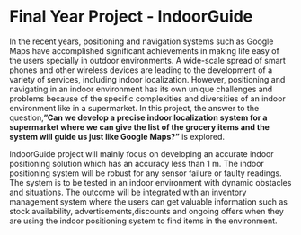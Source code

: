# Final Year Project - IndoorGuide 
In the recent years, positioning and navigation systems such as Google Maps have accomplished significant achievements in making life easy of the users specially in outdoor environments. A wide-scale spread of smart phones and other wireless devices are leading to the development of a variety of services, including indoor localization. However,
positioning and navigating in an indoor environment has its own unique challenges and problems because of the specific complexities and diversities of an indoor environment
like in a supermarket. In this project, the answer to the question,**”Can we develop a precise indoor localization system for a supermarket where we can give the list of the grocery items and the system will guide us just like Google Maps?”** is explored.

IndoorGuide project will mainly focus on developing an accurate indoor positioning solution which has an accuracy less than 1 m. The indoor positioning system will be robust
for any sensor failure or faulty readings. The system is to be tested in an indoor environment with dynamic obstacles and situations. The outcome will be integrated with an inventory management system where the users can get valuable information such as stock availability, advertisements,discounts and ongoing offers when they are using the indoor positioning system to find items in the environment.

